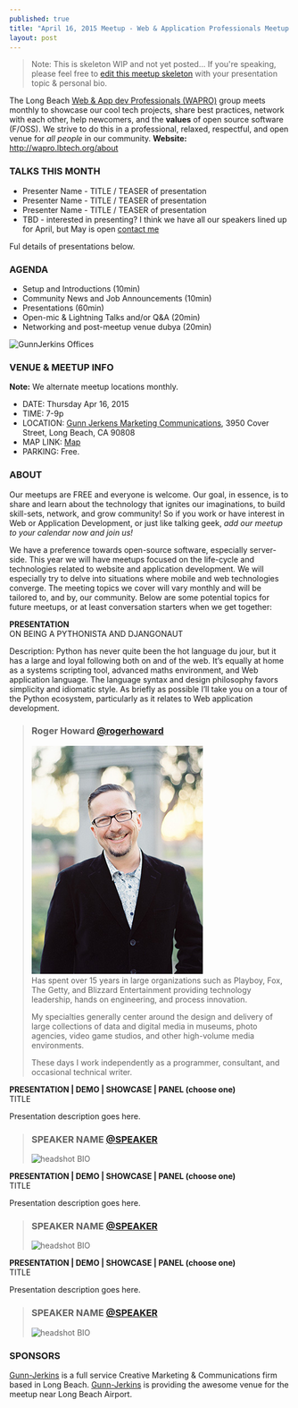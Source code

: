 ```yaml
---
published: true
title: "April 16, 2015 Meetup - Web & Application Professionals Meetup #WAPRO"
layout: post
---
```


> Note: This is skeleton WIP and not yet posted... If you're speaking, please feel free to [edit this meetup skeleton](https://github.com/lbtech/lbtech.github.io/edit/master/_posts/2015-04-16--Meetup--Apr.md) with your presentation topic & personal bio.

The Long Beach [Web & App dev Professionals (WAPRO)](http://wapro.lbtech.org) group meets monthly to showcase our cool tech projects, share best practices, network with each other, help newcomers, and the **values** of open source software (F/OSS).  We strive to do this in a professional, relaxed, respectful, and open venue for _all people_ in our community.  **Website:** http://wapro.lbtech.org/about


### TALKS THIS MONTH  
* Presenter Name - TITLE / TEASER of presentation
* Presenter Name - TITLE / TEASER of presentation
* Presenter Name - TITLE / TEASER of presentation
* TBD - interested in presenting? I think we have all our speakers lined up for April, but May is open [contact me](/about)

Ful details of presentations below.

### AGENDA  
- Setup and Introductions (10min)
- Community News and Job Announcements (10min)
- Presentations (60min)
- Open-mic & Lightning Talks and/or Q&A (20min)
- Networking and post-meetup venue dubya (20min)


![GunnJerkins Offices](http://wapro.lbtech.org/images/GunnJerkins-Offices.jpg)


### VENUE & MEETUP INFO  
**Note:** We alternate meetup locations monthly.  
- DATE:  Thursday Apr 16, 2015  
- TIME:  7-9p  
- LOCATION: [Gunn Jerkens Marketing Communications](http://gunnjerkens.com/contact), 3950 Cover Street, Long Beach, CA 90808  
- MAP LINK: [Map](https://www.google.com/maps/place/Gunn+Jerkens+Marketing+Communications/@33.827577,-118.147347,17z/data=!3m1!4b1!4m2!3m1!1s0x80dd3247d56715a3:0x5c717668a98f1038)  
- PARKING: Free.



### ABOUT  
Our meetups are FREE and everyone is welcome.  Our goal, in essence, is to share and learn about the technology that ignites our imaginations, to build   skill-sets, network, and grow  community!  So if you work or have interest in Web or Application Development, or just like talking geek, _add our meetup to your calendar now and join us!_

We have a preference towards open-source software, especially server-side.  This year we will have meetups focused on the life-cycle and technologies related to website and application development.  We will especially try to delve into situations where mobile and web technologies converge.  The meeting topics we cover will vary monthly and will be tailored to, and by, our community.  Below are some potential topics for future meetups, or at least conversation starters when we get together:

**PRESENTATION**  
ON BEING A PYTHONISTA AND DJANGONAUT  

Description: Python has never quite been the hot language du jour, but it has a large and loyal following both on and of the web. It’s equally at home as a systems scripting tool, advanced maths environment, and Web application language. The language syntax and design philosophy favors simplicity and idiomatic style. As briefly as possible I’ll take you on a tour of the Python ecosystem, particularly as it relates to Web application development.

> ### Roger Howard [@rogerhoward](http://twitter.com/rogerhoward)
> <div class="headshot"><img src="/images/people/roger-howard.jpg" alt="headshot"></div>
> Has spent over 15 years in large organizations such as Playboy, Fox, The Getty, and Blizzard Entertainment providing technology leadership, hands on engineering, and process innovation.  
>  
> My specialties generally center around the design and delivery of large collections of data and digital media in museums, photo agencies, video game studios, and other high-volume media environments.  
>  
> These days I work independently as a programmer, consultant, and occasional technical writer.  



**PRESENTATION | DEMO | SHOWCASE | PANEL (choose one)**  
TITLE  

Presentation description goes here.  

> ### SPEAKER NAME [@SPEAKER](TWITTER)  
> <img src="/images/people/FOO.JPG" alt="headshot" class="headshot">
> BIO  


**PRESENTATION | DEMO | SHOWCASE | PANEL (choose one)**  
TITLE  

Presentation description goes here.  

> ### SPEAKER NAME [@SPEAKER](TWITTER)  
> <img src="/images/people/FOO.JPG" alt="headshot" class="headshot">
> BIO  

**PRESENTATION | DEMO | SHOWCASE | PANEL (choose one)**  
TITLE  

Presentation description goes here.  

> ### SPEAKER NAME [@SPEAKER](TWITTER)  
> <img src="/images/people/FOO.JPG" alt="headshot" class="headshot">
> BIO  



### SPONSORS  

[Gunn-Jerkins](http://gunnjerkins.com) is a full service Creative Marketing & Communications firm based in Long Beach. [Gunn-Jerkins](http://gunnjerkins.com) is providing the awesome venue for the meetup near Long Beach Airport.

